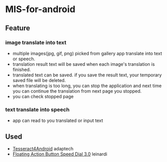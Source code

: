 # MIS-for-android
## Feature
### image translate into text
* multiple images(jpg, gif, png) picked from gallery app translate into text or speech.
* translation result text will be saved when each image's translation is finished.
* translated text can be saved. if you save the result text, your temporary saved file will be deleted.
* when translating is too long, you can stop the application and next time you can continue the translation from next page you stopped.
* you can check stopped page
### text translate into speech
* app can read to you translated or input text

## Used
* [Tesseract4Android](https://github.com/adaptech-cz/Tesseract4Android) adaptech
* [Floating Action Button Speed Dial 3.0](https://github.com/leinardi/FloatingActionButtonSpeedDial) leinardi
